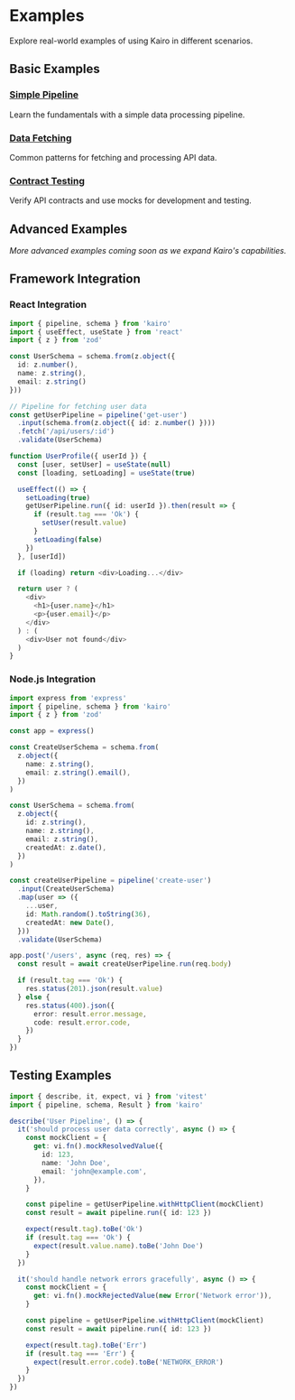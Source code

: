 # Examples

Explore real-world examples of using Kairo in different scenarios.

## Basic Examples

### [Simple Pipeline](/examples/basic-pipeline)

Learn the fundamentals with a simple data processing pipeline.

### [Data Fetching](/examples/data-fetching)

Common patterns for fetching and processing API data.

### [Contract Testing](/examples/contract-testing)

Verify API contracts and use mocks for development and testing.

## Advanced Examples

_More advanced examples coming soon as we expand Kairo's capabilities._

## Framework Integration

### React Integration

```typescript
import { pipeline, schema } from 'kairo'
import { useEffect, useState } from 'react'
import { z } from 'zod'

const UserSchema = schema.from(z.object({
  id: z.number(),
  name: z.string(),
  email: z.string()
}))

// Pipeline for fetching user data
const getUserPipeline = pipeline('get-user')
  .input(schema.from(z.object({ id: z.number() })))
  .fetch('/api/users/:id')
  .validate(UserSchema)

function UserProfile({ userId }) {
  const [user, setUser] = useState(null)
  const [loading, setLoading] = useState(true)

  useEffect(() => {
    setLoading(true)
    getUserPipeline.run({ id: userId }).then(result => {
      if (result.tag === 'Ok') {
        setUser(result.value)
      }
      setLoading(false)
    })
  }, [userId])

  if (loading) return <div>Loading...</div>

  return user ? (
    <div>
      <h1>{user.name}</h1>
      <p>{user.email}</p>
    </div>
  ) : (
    <div>User not found</div>
  )
}
```

### Node.js Integration

```typescript
import express from 'express'
import { pipeline, schema } from 'kairo'
import { z } from 'zod'

const app = express()

const CreateUserSchema = schema.from(
  z.object({
    name: z.string(),
    email: z.string().email(),
  })
)

const UserSchema = schema.from(
  z.object({
    id: z.string(),
    name: z.string(),
    email: z.string(),
    createdAt: z.date(),
  })
)

const createUserPipeline = pipeline('create-user')
  .input(CreateUserSchema)
  .map(user => ({
    ...user,
    id: Math.random().toString(36),
    createdAt: new Date(),
  }))
  .validate(UserSchema)

app.post('/users', async (req, res) => {
  const result = await createUserPipeline.run(req.body)

  if (result.tag === 'Ok') {
    res.status(201).json(result.value)
  } else {
    res.status(400).json({
      error: result.error.message,
      code: result.error.code,
    })
  }
})
```

## Testing Examples

```typescript
import { describe, it, expect, vi } from 'vitest'
import { pipeline, schema, Result } from 'kairo'

describe('User Pipeline', () => {
  it('should process user data correctly', async () => {
    const mockClient = {
      get: vi.fn().mockResolvedValue({
        id: 123,
        name: 'John Doe',
        email: 'john@example.com',
      }),
    }

    const pipeline = getUserPipeline.withHttpClient(mockClient)
    const result = await pipeline.run({ id: 123 })

    expect(result.tag).toBe('Ok')
    if (result.tag === 'Ok') {
      expect(result.value.name).toBe('John Doe')
    }
  })

  it('should handle network errors gracefully', async () => {
    const mockClient = {
      get: vi.fn().mockRejectedValue(new Error('Network error')),
    }

    const pipeline = getUserPipeline.withHttpClient(mockClient)
    const result = await pipeline.run({ id: 123 })

    expect(result.tag).toBe('Err')
    if (result.tag === 'Err') {
      expect(result.error.code).toBe('NETWORK_ERROR')
    }
  })
})
```

